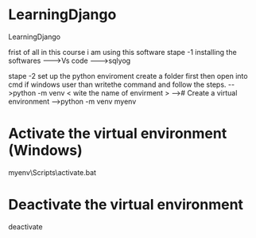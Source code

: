 # LearningDjango
LearningDjango 

frist of all in this course i am using this software
stape -1 installing the softwares
--->Vs code
--->sqlyog 


stape -2 set up the python enviroment
create a folder first then open into cmd if windows user than writethe command and follow the steps.
-->python -m venv < wite the name of envirment >
--># Create a virtual environment
-->python -m venv myenv
# Activate the virtual environment (Windows)
myenv\Scripts\activate.bat
# Deactivate the virtual environment
deactivate

